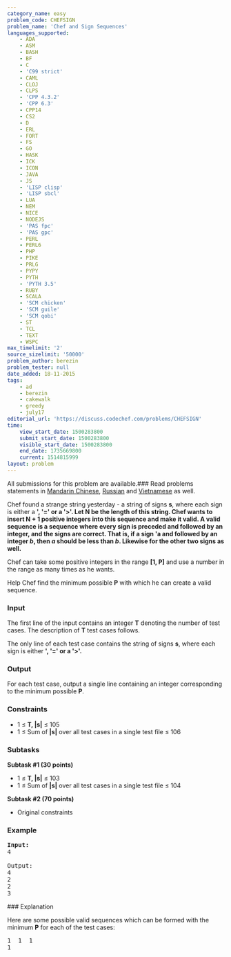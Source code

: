 ```yaml
---
category_name: easy
problem_code: CHEFSIGN
problem_name: 'Chef and Sign Sequences'
languages_supported:
    - ADA
    - ASM
    - BASH
    - BF
    - C
    - 'C99 strict'
    - CAML
    - CLOJ
    - CLPS
    - 'CPP 4.3.2'
    - 'CPP 6.3'
    - CPP14
    - CS2
    - D
    - ERL
    - FORT
    - FS
    - GO
    - HASK
    - ICK
    - ICON
    - JAVA
    - JS
    - 'LISP clisp'
    - 'LISP sbcl'
    - LUA
    - NEM
    - NICE
    - NODEJS
    - 'PAS fpc'
    - 'PAS gpc'
    - PERL
    - PERL6
    - PHP
    - PIKE
    - PRLG
    - PYPY
    - PYTH
    - 'PYTH 3.5'
    - RUBY
    - SCALA
    - 'SCM chicken'
    - 'SCM guile'
    - 'SCM qobi'
    - ST
    - TCL
    - TEXT
    - WSPC
max_timelimit: '2'
source_sizelimit: '50000'
problem_author: berezin
problem_tester: null
date_added: 18-11-2015
tags:
    - ad
    - berezin
    - cakewalk
    - greedy
    - july17
editorial_url: 'https://discuss.codechef.com/problems/CHEFSIGN'
time:
    view_start_date: 1500283800
    submit_start_date: 1500283800
    visible_start_date: 1500283800
    end_date: 1735669800
    current: 1514815999
layout: problem
---
```

All submissions for this problem are available.###  Read problems statements in [Mandarin Chinese](http://www.codechef.com/download/translated/JULY17/mandarin/CHEFSIGN.pdf), [Russian](http://www.codechef.com/download/translated/JULY17/russian/CHEFSIGN.pdf) and [Vietnamese](http://www.codechef.com/download/translated/JULY17/vietnamese/CHEFSIGN.pdf) as well.

Chef found a strange string yesterday - a string of signs **s**, where each sign is either a **', **'='** or a **'>'**. Let N be the length of this string. Chef wants to insert N + 1 positive integers into this sequence and make it valid. A valid sequence is a sequence where every sign is preceded and followed by an integer, and the signs are correct. That is, if a sign 'a and followed by an integer _b_, then _a_ should be less than _b_. Likewise for the other two signs as well.**

Chef can take some positive integers in the range **\[1, P\]** and use a number in the range as many times as he wants.

Help Chef find the minimum possible **P** with which he can create a valid sequence.

### Input

The first line of the input contains an integer **T** denoting the number of test cases. The description of **T** test cases follows.

The only line of each test case contains the string of signs **s**, where each sign is either **', **'='** or a **'>'**.**

### Output

For each test case, output a single line containing an integer corresponding to the minimum possible **P**.

### Constraints

- 1 ≤ **T, |s|** ≤ 105
- 1 ≤ Sum of **|s|** over all test cases in a single test file ≤ 106

### Subtasks

**Subtask #1 (30 points)**

- 1 ≤ **T, |s|** ≤ 103
- 1 ≤ Sum of **|s|** over all test cases in a single test file ≤ 104

**Subtask #2 (70 points)**

- Original constraints

### Example

<pre><b>Input:</b>
4

Output:
4
2
2
3
</pre>### Explanation

Here are some possible valid sequences which can be formed with the minimum **P** for each of the test cases:

<pre>
1  1  1
1 
</pre>
